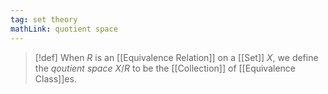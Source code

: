 ```yaml
---
tag: set theory
mathLink: quotient space
---
```

>[!def]
>When $R$ is an [[Equivalence Relation]] on a [[Set]] $X$, we define the *qoutient space* $X/R$ to be the [[Collection]] of [[Equivalence Class]]es.

